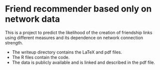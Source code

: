 # Friend recommender based only on network data
This is a project to predict the likelihood of the creation of friendship links using different measures and its dependence on network connection strength.

- The writeup directory contains the LaTeX and pdf files.
- The R files contain the code.
- The data is publicly available and is linked and described in the pdf file.
